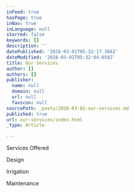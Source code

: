 ```yaml
---
inFeed: true
hasPage: true
inNav: true
inLanguage: null
starred: false
keywords: []
description: ''
datePublished: '2016-03-01T05:32:17.366Z'
dateModified: '2016-03-01T05:32:04.058Z'
title: Our Services
author: []
authors: []
publisher:
  name: null
  domain: null
  url: null
  favicon: null
sourcePath: _posts/2016-03-01-our-services.md
published: true
url: our-services/index.html
_type: Article

---
```

Services Offered

Design 

Irrigation 

Maintenance
